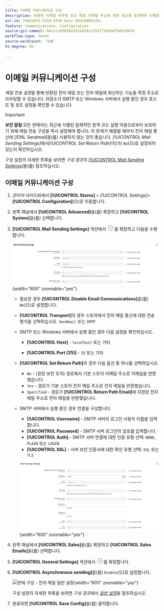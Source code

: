 ```yaml
---
title: 이메일 커뮤니케이션 구성
description: 반환된 이메일 라우팅 또는 특정 이메일 주소에 대한 회신을 포함하여 이메일 통신을 구성하는 방법에 대해 알아봅니다.
exl-id: 7e62e9c5-f214-4fd5-becc-99dcb093cd5c
feature: Communications, Configuration
source-git-commit: 64ccc2d5016e915a554c2253773bb50f4d33d6f4
workflow-type: tm+mt
source-wordcount: '310'
ht-degree: 0%

---
```


# 이메일 커뮤니케이션 구성

_메일 전송 설정_&#x200B;을 통해 반환된 전자 메일 또는 전자 메일에 회신하는 기능을 특정 주소로 라우팅할 수 있습니다. 저장소가 SMTP 또는 Windows 서버에서 실행 중인 경우 호스트 및 포트 설정을 확인할 수 있습니다.

>[!IMPORTANT]
>
>**보안 알림** 모든 판매자는 최근에 식별된 잠재적인 원격 코드 실행 악용으로부터 보호하기 위해 메일 전송 구성을 즉시 설정해야 합니다. 이 문제가 해결될 때까지 전자 메일 통신에 [!DNL Sendmail]을(를) 사용하지 않는 것이 좋습니다. _[!UICONTROL Mail Sending Settings]_&#x200B;에서&#x200B;_[!UICONTROL Set Return Path]_&#x200B;이(가) `No`(으)로 설정되어 있는지 확인하십시오.

구성 설정의 자세한 목록을 보려면 _구성 참조_&#x200B;의 [_[!UICONTROL Mail Sending Settings]_](../configuration-reference/advanced/system.md)을(를) 참조하십시오.

## 이메일 커뮤니케이션 구성

1. _관리자_ 사이드바에서 **[!UICONTROL Stores]** > _[!UICONTROL Settings]_>**[!UICONTROL Configuration]**(으)로 이동합니다.

1. 왼쪽 패널에서 **[!UICONTROL Advanced]**&#x200B;을(를) 확장하고 **[!UICONTROL System]**&#x200B;을(를) 선택합니다.

1. **[!UICONTROL Mail Sending Settings]** 섹션에서 ![확장 선택기](../assets/icon-display-expand.png)를 확장하고 다음을 수행합니다.

   ![고급 구성 - 메일 전송 설정](../configuration-reference/advanced/assets/system-mail-sending-settings.png){width="600" zoomable="yes"}

   - 필요한 경우 **[!UICONTROL Disable Email Communications]**&#x200B;을(를) `No`(으)로 설정합니다.

   - **[!UICONTROL Transport]**&#x200B;의 경우 스토어에서 전자 메일 통신에 대한 전송 형식을 선택하십시오. `Sendmail` 또는 `SMTP`

   - SMTP 또는 Windows 서버에서 실행 중인 경우 다음 설정을 확인하십시오.

      - **[!UICONTROL Host]** - `localhost` 또는 기타

      - **[!UICONTROL Port (25)]** - `25` 또는 기타

   - **[!UICONTROL Set Return Path]**&#x200B;의 경우 다음 옵션 중 하나를 선택하십시오.

      - `No` - (권장 보안 조치) 경로에서 기본 스토어 이메일 주소로 이메일을 반환했습니다.
      - `Yes` - 경로가 기본 스토어 전자 메일 주소로 전자 메일을 반환했습니다.
      - `Specified` - 경로가 **[!UICONTROL Return Path Email]**&#x200B;에 지정된 전자 메일 주소로 전자 메일을 반환했습니다.

   - SMTP 서버에서 실행 중인 경우 연결을 구성합니다.

      - **[!UICONTROL Username]** - SMTP 서버의 로그인 사용자 이름을 입력합니다.
      - **[!UICONTROL Password]** - SMTP 서버 로그인의 암호를 입력합니다.
      - **[!UICONTROL Auth]** - SMTP 서버 연결에 대한 인증 유형 선택: `NONE`, `PLAIN` 또는 `LOGIN`
      - **[!UICONTROL SSL]** - 서버 보안 인증서에 대한 확인 유형 선택: `SSL` 또는 `TLS`

     ![고급 구성 - 메일 전송 설정](../configuration-reference/advanced/assets/system-mail-sending-settings-smtp.png){width="600" zoomable="yes"}

1. 왼쪽 패널에서 **[!UICONTROL Sales]**&#x200B;을(를) 확장하고 **[!UICONTROL Sales Emails]**&#x200B;을(를) 선택합니다.

1. **[!UICONTROL General Settings]** 섹션에서 ![확장 선택기](../assets/icon-display-expand.png)를 확장합니다.

1. **[!UICONTROL Asynchronous sending]**&#x200B;을(를) `Enable`(으)로 설정합니다.

   ![판매 구성 - 전자 메일 일반 설정](../configuration-reference/sales/assets/sales-emails-general-settings.png){width="600" zoomable="yes"}

   구성 설정의 자세한 목록을 보려면 _구성 참조_&#x200B;에서 [_일반 설정_](../configuration-reference/sales/sales-emails.md)&#x200B;을 참조하십시오.

1. 완료되면 **[!UICONTROL Save Config]**&#x200B;을(를) 클릭합니다.
